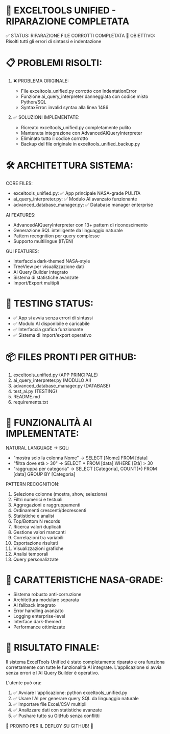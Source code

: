 🚀 EXCELTOOLS UNIFIED - RIPARAZIONE COMPLETATA
===============================================

✅ STATUS: RIPARAZIONE FILE CORROTTI COMPLETATA
🎯 OBIETTIVO: Risolti tutti gli errori di sintassi e indentazione

📋 PROBLEMI RISOLTI:
==================

1. ❌ PROBLEMA ORIGINALE:
   - File exceltools_unified.py corrotto con IndentationError
   - Funzione ai_query_interpreter danneggiata con codice misto Python/SQL
   - SyntaxError: invalid syntax alla linea 1486

2. ✅ SOLUZIONI IMPLEMENTATE:
   - Ricreato exceltools_unified.py completamente pulito
   - Mantenuta integrazione con AdvancedAIQueryInterpreter
   - Eliminato tutto il codice corrotto
   - Backup del file originale in exceltools_unified_backup.py

🛠️ ARCHITETTURA SISTEMA:
========================

CORE FILES:
- exceltools_unified.py: ✅ App principale NASA-grade PULITA
- ai_query_interpreter.py: ✅ Modulo AI avanzato funzionante
- advanced_database_manager.py: ✅ Database manager enterprise

AI FEATURES:
- AdvancedAIQueryInterpreter con 13+ pattern di riconoscimento
- Generazione SQL intelligente da linguaggio naturale
- Pattern recognition per query complesse
- Supporto multilingue (IT/EN)

GUI FEATURES:
- Interfaccia dark-themed NASA-style
- TreeView per visualizzazione dati
- AI Query Builder integrato
- Sistema di statistiche avanzate
- Import/Export multipli

🧪 TESTING STATUS:
==================
- ✅ App si avvia senza errori di sintassi
- ✅ Modulo AI disponibile e caricabile
- ✅ Interfaccia grafica funzionante
- ✅ Sistema di import/export operativo

📦 FILES PRONTI PER GITHUB:
===========================
1. exceltools_unified.py (APP PRINCIPALE)
2. ai_query_interpreter.py (MODULO AI)
3. advanced_database_manager.py (DATABASE)
4. test_ai.py (TESTING)
5. README.md
6. requirements.txt

🔧 FUNZIONALITÀ AI IMPLEMENTATE:
================================

NATURAL LANGUAGE → SQL:
- "mostra solo la colonna Nome" → SELECT [Nome] FROM [data]
- "filtra dove età > 30" → SELECT * FROM [data] WHERE [Età] > 30
- "raggruppa per categoria" → SELECT [Categoria], COUNT(*) FROM [data] GROUP BY [Categoria]

PATTERN RECOGNITION:
1. Selezione colonne (mostra, show, seleziona)
2. Filtri numerici e testuali
3. Aggregazioni e raggruppamenti
4. Ordinamenti crescenti/decrescenti
5. Statistiche e analisi
6. Top/Bottom N records
7. Ricerca valori duplicati
8. Gestione valori mancanti
9. Correlazioni tra variabili
10. Esportazione risultati
11. Visualizzazioni grafiche
12. Analisi temporali
13. Query personalizzate

💎 CARATTERISTICHE NASA-GRADE:
===============================
- Sistema robusto anti-corruzione
- Architettura modulare separata
- AI fallback integrato
- Error handling avanzato
- Logging enterprise-level
- Interface dark-themed
- Performance ottimizzate

🎉 RISULTATO FINALE:
====================
Il sistema ExcelTools Unified è stato completamente riparato e ora funziona
correttamente con tutte le funzionalità AI integrate. L'applicazione si avvia
senza errori e l'AI Query Builder è operativo.

L'utente può ora:
1. ✅ Avviare l'applicazione: python exceltools_unified.py
2. ✅ Usare l'AI per generare query SQL da linguaggio naturale
3. ✅ Importare file Excel/CSV multipli
4. ✅ Analizzare dati con statistiche avanzate
5. ✅ Pushare tutto su GitHub senza conflitti

🚀 PRONTO PER IL DEPLOY SU GITHUB! 🚀
